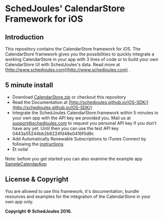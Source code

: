 # SchedJoules' CalendarStore Framework for iOS

## Introduction
This repository contains the CalendarStore framework for iOS. The CalendarStore framework gives you the possibilities to quickly integrate a working CalendarStore in your app with 3 lines of code or to build your own CalendarStore UI with SchedJoules's data. Read more at [http://www.schedjoules.com](http://www.schedjoules.com) . 

## 5 minute install
 - Download [CalendarStore.zip](https://github.com/schedjoules/iOS-SDK/blob/master/CalendarStore.zip) or checkout this repository
 - Read the Documentation at [http://schedjoules.github.io/iOS-SDK/](http://schedjoules.github.io/iOS-SDK/)
 - Integrate the SchedJoules CalendarStore.framework within 5 minutes in your own app with the API key we provided you. Mail us at support@schedjoules.com to request you personal API key if you don't have any yet. Until then you can use the test API key 0443a55244bb2b6224fd48e0416f0d9c
 - Add Automatically Renewable Subscriptions to iTunes Connect by following the [instructions](https://github.com/schedjoules/iOS-SDK/blob/master/connect.md)
 - Et voila!

Note: before you get started you can also examine the example app [SampleCalendarApp](https://github.com/schedjoules/iOS-SDK/tree/master/Example)

## License & Copyright
You are allowed to use this framework, it's documentation, bundle resources and examples for the integration of the CalendarStore in your own app only.

**Copyright © SchedJoules 2016.**
